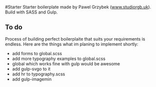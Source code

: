 #Starter
Starter boilerplate made by Pawel Grzybek (www.studiorgb.uk). Build with SASS and Gulp.

## To do
Process of building perfect boilerplaite that suits your requirements is endless. Here are the things what im planing to implement shortly:

- add forms to global.scss
- add more typography examples to global.scss
- global which works fine with gulp would be awesome
- add gulp-svgo to it
- add hr to typography.scss
- add gulp-imagemin